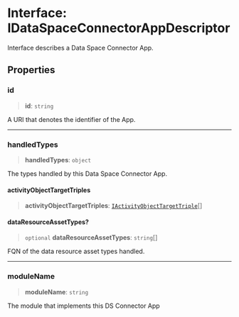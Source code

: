 # Interface: IDataSpaceConnectorAppDescriptor

Interface describes a Data Space Connector App.

## Properties

### id

> **id**: `string`

A URI that denotes the identifier of the App.

***

### handledTypes

> **handledTypes**: `object`

The types handled by this Data Space Connector App.

#### activityObjectTargetTriples

> **activityObjectTargetTriples**: [`IActivityObjectTargetTriple`](IActivityObjectTargetTriple.md)[]

#### dataResourceAssetTypes?

> `optional` **dataResourceAssetTypes**: `string`[]

FQN of the data resource asset types handled.

***

### moduleName

> **moduleName**: `string`

The module that implements this DS Connector App

